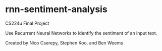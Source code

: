 # rnn-sentiment-analysis
CS224u Final Project

Use Recurrent Neural Networks to identify the sentiment of an input text.

Created by Nico Cserepy, Stephen Koo, and Ben Weems
